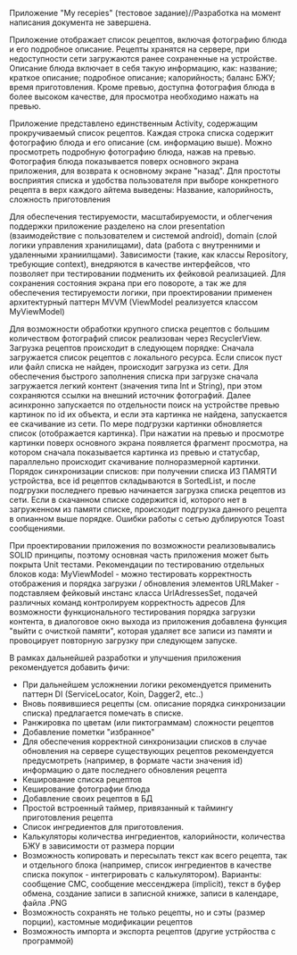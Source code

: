 Приложение "My recepies" (тестовое задание)//Разработка на момент написания документа не завершена.

Приложение отображает список рецептов, включая фотографию блюда и его подробное описание. Рецепты хранятся на сервере, при недоступности сети загружаются ранее сохраненные на устройстве. Описание блюда включает в себя такую информацию, как: название; краткое описание; подробное описание; калорийность; баланс БЖУ; время приготовления. Кроме превью, доступна фотография блюда в более высоком качестве, для просмотра необходимо нажать на превью.

Приложение представлено единственным Activity, содержащим прокручиваемый список рецептов. Каждая строка списка содержит фотографию блюда и его описание (см. информацию выше). Можно просмотреть подробную фотографию блюда, нажав на превью. Фотография блюда показывается поверх основного экрана приложения, для возврата к основному экране "назад".
Для простоты восприятия списка и удобства пользователя при выборе конкретного рецепта в верх каждого айтема выведены: Название, калорийность, сложность приготовления

Для обеспечения тестируемости, масштабируемости, и облегчения поддержки приложение разделено на слои presentation (взаимодействие с пользователем и системой android), domain (слой логики управления хранилищами), data (работа с внутренними и удаленными храниилщами). Зависимости (такие, как классы Repository, требующие context), внедряются в качестве интерфейсов, что позволяет при тестировании подменить их фейковой реализацией.
Для сохранения состояния экрана при его повороте, а так же для обеспечения тестируемости логики, при проектировании применен архитектурный паттерн MVVM (ViewModel реализуется классом MyViewModel)

Для возможности обработки крупного списка рецептов с большим количеством фотографий список реализован через RecyclerView.
Загрузка рецептов происходит в следующем порядке: Сначала загружается список рецептов с локального ресурса. Если список пуст или файл списка не найден, происходит загрузка из сети.
Для обеспечения быстрого заполнения списка при загрузке сначала загружается легкий контент (значения типа Int и String), при этом сохраняются ссылки на внешний источник фотографий. Далее асинхронно запускается по отдельности поиск на устройстве превью картинок по id их объекта, и если эта картинка не найдена, запускается ее скачивание из сети. По мере подгрузки картинки обновляется список (отображается картинка). При нажатии на превью и просмотре картинки поверх основного экрана появляется фрагмент просмотра, на котором сначала показывается картинка из превью и статусбар, параллельно происходит скачивание полноразмерной картинки.
Порядок синхронизации списков: при получении списка ИЗ ПАМЯТИ устройства, все id рецептов складываются в SortedList, и после подгрузки последнего превью начинается загрузка списка рецептов из сети. Если в скачанном списке содержится id, которого нет в загруженном из памяти списке, происходит подгрузка данного рецепта в опианном выше порядке.
Ошибки работы с сетью дублируются Toast сообщениями.

При проектировании приложения по возможности реализовывались SOLID принципы, поэтому основная часть приложения может быть покрыта Unit тестами.
Рекомендации по тестированию отдельных блоков кода:
MyViewModel - можно тестировать корректность отображения и порядка загрузки / обновления элементов
URLMaker - подставляем фейковый инстанс класса UrlAdressesSet, подачей различных команд контролируем корректность адресов
Для возможности функционального тестирования порядка загрузки контента, в диалоговое окно выхода из приложения добавлена функция "выйти с очисткой памяти", которая удаляет все записи из памяти и провоцирует повторную загрузку при следующем запуске.

В рамках дальнейшей разработки и улучшения приложения рекомендуется добавить фичи:
- При дальнейшем усложнении логики рекомендуется применить паттерн DI (ServiceLocator, Koin, Dagger2, etc..)
- Вновь появившиеся рецепты (см. описание порядка синхронизации списка) предлагается помечать в списке.
- Ранжировка по цветам (или пиктограммам) сложности рецептов
- Добавление пометки "избранное"
- Для обеспечения корректной синхронизации списков в случае обновления на сервере существующих рецептов рекомендуется предусмотреть (например, в формате части значения id) информацию о дате последнего обновления рецепта
- Кеширование списка рецептов
- Кеширование фотографии блюда
- Добавление своих рецептов в БД
- Простой встроенный таймер, привязанный к таймингу приготовления рецепта
- Список ингредиентов для приготовления.
- Калькуляторы количества ингредиентов, калорийности, количества БЖУ в зависимости от размера порции
- Возможность копировать и пересылать текст как всего рецепта, так и отдельного блока (например, список ингредиентов в качестве списка покупок - интегрировать с калькулятором). Варианты: сообщение СМС, сообщение мессенджера (implicit), текст в буфер обмена, создание записи в записной книжке, записи в календаре, файла .PNG
- Возможность сохранять не только рецепты, но и сэты (размер порции), кастомные модификации рецептов
- Возможность импорта и экспорта рецептов (другие устрйоства с программой)
